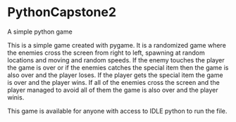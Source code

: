 # PythonCapstone2
A simple python game

This is a simple game created with pygame. It is a randomized game where the enemies cross the screen from right to left, spawning
at random locations and moving and random speeds. If the enemy touches the player the game is over or if the enemies catches the 
special item then the game is also over and the player loses. If the player gets the special item the game is over and the player wins.
If all of the enemies cross the screen and the player managed to avoid all of them the game is also over and the player winis.

This game is available for anyone with access to IDLE python to run the file.

